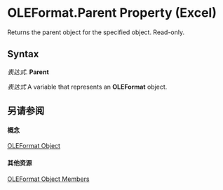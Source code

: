 
# OLEFormat.Parent Property (Excel)

Returns the parent object for the specified object. Read-only.


## Syntax

 _表达式_. **Parent**

 _表达式_ A variable that represents an **OLEFormat** object.


## 另请参阅


#### 概念


[OLEFormat Object](96ee06d8-e922-c48c-4406-bb2f5cbaa02a.md)
#### 其他资源


[OLEFormat Object Members](http://msdn.microsoft.com/library/18f0bbed-752a-5e01-51f1-c17435b3adea%28Office.15%29.aspx)